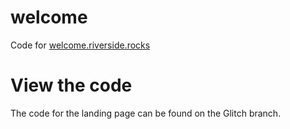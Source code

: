 # welcome
Code for [welcome.riverside.rocks](welcome.riverside.rocks)

# View the code
The code for the landing page can be found on the Glitch branch.
